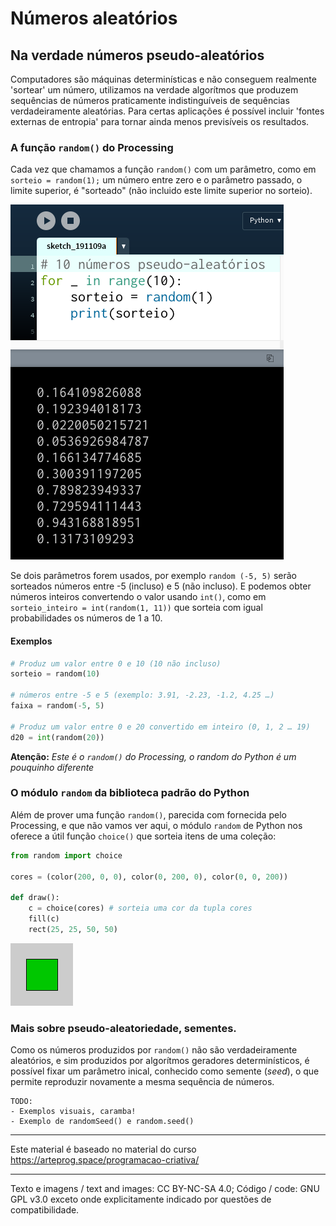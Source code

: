 # Números aleatórios

## Na verdade números pseudo-aleatórios

Computadores são máquinas determinísticas e não conseguem realmente 'sortear' um número, utilizamos na verdade algorítmos que produzem sequências de números praticamente indistinguíveis de sequências verdadeiramente aleatórias. Para certas aplicações é possível incluir 'fontes externas de entropia' para tornar ainda menos previsíveis os resultados.

### A função `random()` do Processing

Cada vez que chamamos a função `random()` com um parâmetro, como em `sorteio = random(1);` um número entre zero e o parâmetro passado, o limite superior, é "sorteado" (não incluido este limite superior no sorteio).

![imagem_exemplo](assets/random1-10.png)

Se dois parâmetros forem usados, por exemplo `random (-5, 5)` serão sorteados números entre -5 (incluso) e 5 (não incluso).
E podemos obter números inteiros convertendo o valor usando `int()`, como em `sorteio_inteiro = int(random(1, 11))` que sorteia com igual probabilidades os números de 1 a 10.

#### Exemplos
```python
# Produz um valor entre 0 e 10 (10 não incluso)
sorteio = random(10)

# números entre -5 e 5 (exemplo: 3.91, -2.23, -1.2, 4.25 …) 
faixa = random(-5, 5)

# Produz um valor entre 0 e 20 convertido em inteiro (0, 1, 2 … 19)
d20 = int(random(20)) 
```
**Atenção:** *Este é o `random()` do Processing, o random do Python é um pouquinho diferente*

### O módulo `random` da biblioteca padrão do Python

Além de prover uma função `random()`, parecida com fornecida pelo Processing, e que não vamos ver aqui, o módulo `random` de Python nos oferece a útil função `choice()` que sorteia itens de uma coleção:

```python
from random import choice

cores = (color(200, 0, 0), color(0, 200, 0), color(0, 0, 200))

def draw():
    c = choice(cores) # sorteia uma cor da tupla cores
    fill(c)
    rect(25, 25, 50, 50)
```

![random_choice](assets/random_choice.gif)

### Mais sobre pseudo-aleatoriedade, sementes.

Como os números produzidos por `random()` não são verdadeiramente aleatórios, e sim produzidos por algorítmos geradores determinísticos, é possível fixar um parâmetro inical, conhecido como semente (*seed*), o que permite reproduzir novamente a mesma sequência de números.

```
TODO:
- Exemplos visuais, caramba!
- Exemplo de randomSeed() e random.seed()
```

---
Este material é baseado no material do curso https://arteprog.space/programacao-criativa/

---
Texto e imagens / text and images: CC BY-NC-SA 4.0; Código / code: GNU GPL v3.0 exceto onde explicitamente indicado por questões de compatibilidade.
